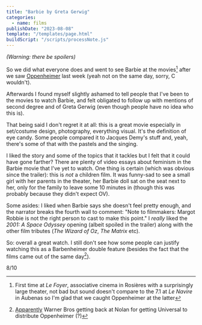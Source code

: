 ```yaml
---
title: "Barbie by Greta Gerwig"
categories:
  - name: films
publishDate: "2023-08-08"
template: "/templates/page.html"
buildScript: "/scripts/processNote.js"
---
```


_(Warning: there be spoilers)_

So we did what everyone does and went to see Barbie at the movies[^1] after we saw [Oppenheimer](/notes/oppenheimer-by-christopher-nolan/) last week (yeah not on the same day, sorry, C wouldn't).

Afterwards I found myself slightly ashamed to tell people that I've been to the movies to watch Barbie, and felt obligated to follow up with mentions of second degree and of Greta Gerwig (even though people have no idea who this is).

That being said I don't regret it at all: this is a great movie especially in set/costume design, photography, everything visual. It's the definition of eye candy. Some people compared it to Jacques Demy's stuff and, yeah, there's some of that with the pastels and the singing.

I liked the story and some of the topics that it tackles but I felt that it could have gone farther? There are plenty of video essays about feminism in the Barbie movie that I've yet to watch. One thing is certain (which was obvious since the trailer): this is _not_ a children film. It was funny-sad to see a small girl with her parents in the theater, her Barbie doll sat on the seat next to her, only for the family to leave some 10 minutes in (though this was probably because they didn't expect OV).

Some asides: I liked when Barbie says she doesn't feel pretty enough, and the narrator breaks the fourth wall to comment: "Note to filmmakers: Margot Robbie is not the right person to cast to make this point." I _really_ liked the _2001: A Space Odyssey_ opening (albeit spoiled in the trailer) along with the other film tributes (_The Wizard of Oz_, _The Matrix_ etc).

So: overall a great watch. I still don't see how some people can justify watching this as a Barbenheimer double feature (besides the fact that the films came out of the same day[^2]).

8/10

[^1]: First time at _Le Foyer_, associative cinema in Rosières with a surprisingly large theater, not bad but sound doesn't compare to the 7.1 at _Le Navire_ in Aubenas so I'm glad that we caught Oppenheimer at the latter
[^2]: [Apparently](https://en.wikipedia.org/wiki/Barbenheimer#Release_date_dispute) Warner Bros getting back at Nolan for getting Universal to distribute Oppenheimer (?)
